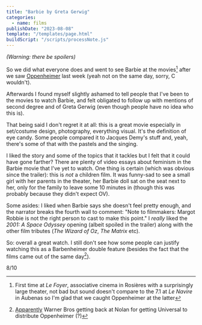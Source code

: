 ```yaml
---
title: "Barbie by Greta Gerwig"
categories:
  - name: films
publishDate: "2023-08-08"
template: "/templates/page.html"
buildScript: "/scripts/processNote.js"
---
```


_(Warning: there be spoilers)_

So we did what everyone does and went to see Barbie at the movies[^1] after we saw [Oppenheimer](/notes/oppenheimer-by-christopher-nolan/) last week (yeah not on the same day, sorry, C wouldn't).

Afterwards I found myself slightly ashamed to tell people that I've been to the movies to watch Barbie, and felt obligated to follow up with mentions of second degree and of Greta Gerwig (even though people have no idea who this is).

That being said I don't regret it at all: this is a great movie especially in set/costume design, photography, everything visual. It's the definition of eye candy. Some people compared it to Jacques Demy's stuff and, yeah, there's some of that with the pastels and the singing.

I liked the story and some of the topics that it tackles but I felt that it could have gone farther? There are plenty of video essays about feminism in the Barbie movie that I've yet to watch. One thing is certain (which was obvious since the trailer): this is _not_ a children film. It was funny-sad to see a small girl with her parents in the theater, her Barbie doll sat on the seat next to her, only for the family to leave some 10 minutes in (though this was probably because they didn't expect OV).

Some asides: I liked when Barbie says she doesn't feel pretty enough, and the narrator breaks the fourth wall to comment: "Note to filmmakers: Margot Robbie is not the right person to cast to make this point." I _really_ liked the _2001: A Space Odyssey_ opening (albeit spoiled in the trailer) along with the other film tributes (_The Wizard of Oz_, _The Matrix_ etc).

So: overall a great watch. I still don't see how some people can justify watching this as a Barbenheimer double feature (besides the fact that the films came out of the same day[^2]).

8/10

[^1]: First time at _Le Foyer_, associative cinema in Rosières with a surprisingly large theater, not bad but sound doesn't compare to the 7.1 at _Le Navire_ in Aubenas so I'm glad that we caught Oppenheimer at the latter
[^2]: [Apparently](https://en.wikipedia.org/wiki/Barbenheimer#Release_date_dispute) Warner Bros getting back at Nolan for getting Universal to distribute Oppenheimer (?)
